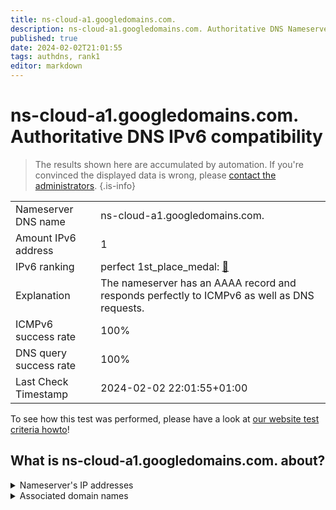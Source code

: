 ```yaml
---
title: ns-cloud-a1.googledomains.com.
description: ns-cloud-a1.googledomains.com. Authoritative DNS Nameserver IPv6 compatibility
published: true
date: 2024-02-02T21:01:55
tags: authdns, rank1
editor: markdown
---
```


# ns-cloud-a1.googledomains.com. Authoritative DNS IPv6 compatibility

> The results shown here are accumulated by automation. If you're convinced the displayed data is wrong, please [contact the administrators](/howto/chat). 
{.is-info}




|   |   |
| - | - |
| Nameserver DNS name | ns-cloud-a1.googledomains.com.
| Amount IPv6 address | 1
| IPv6 ranking | perfect 1st_place_medal: [🔗](/howto/ranking) |
| Explanation | The nameserver has an AAAA record and responds perfectly to ICMPv6 as well as DNS requests. |
| ICMPv6 success rate | 100%|
| DNS query success rate | 100% |
| Last Check Timestamp | 2024-02-02 22:01:55+01:00 |

To see how this test was performed, please have a look at [our website test criteria howto](/howto/testcriteria/authdns)!


## What is ns-cloud-a1.googledomains.com. about?




<details>
<summary>Nameserver's IP addresses</summary>

2001:4860:4802:32::6a

</details>



<details>
<summary>Associated domain names</summary>

spotify.com

</details>
